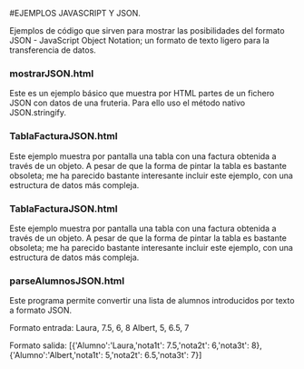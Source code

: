 #EJEMPLOS JAVASCRIPT Y JSON.

Ejemplos de código que sirven para mostrar las posibilidades del formato JSON - JavaScript Object Notation; un formato de texto ligero para la transferencia de datos. 

### mostrarJSON.html
Este es un ejemplo básico que muestra por HTML partes de un fichero JSON con datos de una fruteria.
Para ello uso el método nativo JSON.stringify.

### TablaFacturaJSON.html
Este ejemplo muestra por pantalla una tabla con una factura obtenida a través de un objeto.
A pesar de que la forma de pintar la tabla es bastante obsoleta; me ha parecido bastante interesante incluir 
este ejemplo, con una estructura de datos más compleja.

### TablaFacturaJSON.html
Este ejemplo muestra por pantalla una tabla con una factura obtenida a través de un objeto.
A pesar de que la forma de pintar la tabla es bastante obsoleta; me ha parecido bastante interesante incluir 
este ejemplo, con una estructura de datos más compleja.

### parseAlumnosJSON.html 
Este programa permite convertir una lista de alumnos introducidos por texto a formato JSON.

Formato entrada:
Laura, 7.5, 6, 8
Albert, 5, 6.5, 7

Formato salida:
[{'Alumno':'Laura,'nota1t': 7.5,'nota2t': 6,'nota3t': 8},
{'Alumno':'Albert,'nota1t': 5,'nota2t': 6.5,'nota3t': 7}]
